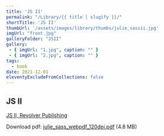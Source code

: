 ```yaml
---
title: 'JS II'
permalink: "/Library/{{ title | slugify }}/"
shortTitle: 'JS II'
thumbUrl: '/assets/images/library/thumbs/julie_sassii.jpg'
imgUrl: "front.jpg"
galleryFolder: "JSII"
gallery:
 - { imgUrl: "1.jpg", caption: "" }
 - { imgUrl: "2.jpg", caption: "" }
tags:
  - book
date: 2021-12-01
eleventyExcludeFromCollections: false
---
```



<div class="Txt">
  <h2>JS II</h2>
  <p><a href="http://revolver-publishing.com/w3NoM.php?nodeId=1287">JS II, Revolver Publishing</a></p>
  <p>Download pdf:&nbsp;<a href="https://juliesass.dk/sites/default/files/julie_sass_webpdf_120dpi.pdf" target="_blank">julie_sass_webpdf_120dpi.pdf</a>&nbsp;(4.8 MB)</p>
</div>